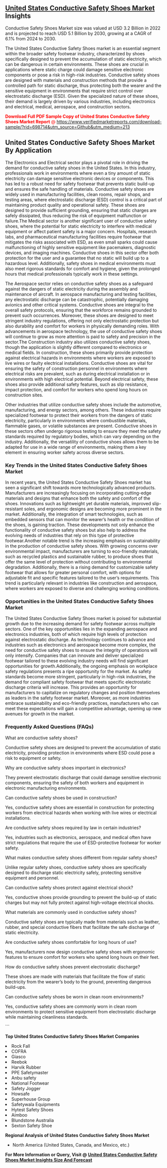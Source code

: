 <h2><a href="https://www.verifiedmarketreports.com/download-sample/?rid=698714&amp;utm_source=Github&amp;utm_medium=213" target="_blank">United States Conductive Safety Shoes Market</a> Insights</h2><p>Conductive Safety Shoes Market size was valued at USD 3.2 Billion in 2022 and is projected to reach USD 5.1 Billion by 2030, growing at a CAGR of 6.1% from 2024 to 2030.</p><p><p>The United States Conductive Safety Shoes market is an essential segment within the broader safety footwear industry, characterized by shoes specifically designed to prevent the accumulation of static electricity, which can be dangerous in certain environments. These shoes are crucial in applications where static charge could damage sensitive electronic components or pose a risk in high-risk industries. Conductive safety shoes are designed with materials and construction methods that provide a controlled path for static discharge, thus protecting both the wearer and the sensitive equipment in environments that require strict control over electrostatic discharge (ESD). Given the specialized nature of these shoes, their demand is largely driven by various industries, including electronics and electrical, medical, aerospace, and construction sectors. <p><span class=""><span style="color: #ff0000;"><strong>Download Full PDF Sample Copy of United States Conductive Safety Shoes Market Report</strong> @ </span><a href="https://www.verifiedmarketreports.com/download-sample/?rid=698714&amp;utm_source=Github&amp;utm_medium=213" target="_blank">https://www.verifiedmarketreports.com/download-sample/?rid=698714&amp;utm_source=Github&amp;utm_medium=213</a></span></p></p><h2>United States Conductive Safety Shoes Market By Application</h2><p>The Electronics and Electrical sector plays a pivotal role in driving the demand for conductive safety shoes in the United States. In this industry, professionals work in environments where even a tiny amount of static electricity can damage sensitive electronic devices or components. This has led to a robust need for safety footwear that prevents static build-up and ensures the safe handling of materials. Conductive safety shoes are widely used in manufacturing facilities, clean rooms, repair shops, and testing areas, where electrostatic discharge (ESD) control is a critical part of maintaining product quality and operational safety. These shoes are designed to provide sufficient grounding, ensuring that static charges are safely dissipated, thus reducing the risk of equipment malfunction or failure.The Medical sector is another significant user of conductive safety shoes, where the potential for static electricity to interfere with medical equipment or affect patient safety is a major concern. Hospitals, research labs, and pharmaceutical manufacturing facilities require footwear that mitigates the risks associated with ESD, as even small sparks could cause malfunctioning of highly sensitive equipment like pacemakers, diagnostic devices, and imaging machines. Conductive shoes in this sector offer both protection for the user and a guarantee that no static will build up to a hazardous level. Additionally, safety shoes in medical environments must also meet rigorous standards for comfort and hygiene, given the prolonged hours that medical professionals typically work in these settings.<p>The Aerospace sector relies on conductive safety shoes as a safeguard against the dangers of static electricity during the assembly and maintenance of aircraft. In aerospace manufacturing and testing facilities, any electrostatic discharge can be catastrophic, potentially damaging avionics and other critical systems. Conductive shoes are integral to the overall safety protocols, ensuring that the workforce remains grounded to prevent such occurrences. Moreover, these shoes are designed to meet stringent industry regulations, offering not only electrostatic protection but also durability and comfort for workers in physically demanding roles. With advancements in aerospace technology, the use of conductive safety shoes will continue to grow as more attention is paid to safety and precision in the sector.The Construction industry also utilizes conductive safety shoes, though the application is slightly different compared to electronics or medical fields. In construction, these shoes primarily provide protection against electrical hazards in environments where workers are exposed to live wires or faulty electrical installations. Conductive shoes are vital for ensuring the safety of construction personnel in environments where electrical risks are prevalent, such as during electrical installation or in environments with high electrical potential. Beyond electrical safety, these shoes also provide additional safety features, such as slip resistance, impact protection, and comfort for workers who spend long hours on construction sites.<p>Other industries that utilize conductive safety shoes include the automotive, manufacturing, and energy sectors, among others. These industries require specialized footwear to protect their workers from the dangers of static electricity, particularly in environments where combustible materials, flammable gases, or volatile substances are present. Conductive shoes in these sectors often undergo rigorous testing to ensure they meet the safety standards required by regulatory bodies, which can vary depending on the industry. Additionally, the versatility of conductive shoes allows them to be adapted for use in a wide range of environments, making them a key element in ensuring worker safety across diverse sectors.<h3>Key Trends in the United States Conductive Safety Shoes Market</h3><p>In recent years, the United States Conductive Safety Shoes market has seen a significant shift towards more technologically advanced products. Manufacturers are increasingly focusing on incorporating cutting-edge materials and designs that enhance both the safety and comfort of the shoes. Innovations such as lightweight yet durable materials, improved slip-resistant soles, and ergonomic designs are becoming more prominent in the market. Additionally, the integration of smart technologies, such as embedded sensors that can monitor the wearer’s health or the condition of the shoes, is gaining traction. These developments not only enhance the functionality of conductive safety shoes but also help to address the evolving needs of industries that rely on this type of protective footwear.Another notable trend is the increasing emphasis on sustainability in the production of conductive safety shoes. With growing concerns over environmental impact, manufacturers are turning to eco-friendly materials, such as recycled plastics and sustainable rubber, to produce shoes that offer the same level of protection without contributing to environmental degradation. Additionally, there is a rising demand for customizable safety footwear that allows for greater personal comfort, with options for adjustable fit and specific features tailored to the user’s requirements. This trend is particularly relevant in industries like construction and aerospace, where workers are exposed to diverse and challenging working conditions.<h3>Opportunities in the United States Conductive Safety Shoes Market</h3><p>The United States Conductive Safety Shoes market is poised for substantial growth due to the increasing demand for safety footwear across multiple sectors. One of the key opportunities lies in the expanding aerospace and electronics industries, both of which require high levels of protection against electrostatic discharge. As technology continues to advance and industries such as electronics and aerospace become more complex, the need for conductive safety shoes to ensure the integrity of operations will only intensify. Companies that can innovate and deliver specialized footwear tailored to these evolving industry needs will find significant opportunities for growth.Additionally, the ongoing emphasis on workplace safety regulations presents a ripe opportunity for the market. As safety standards become more stringent, particularly in high-risk industries, the demand for compliant safety footwear that meets specific electrostatic discharge criteria will increase. This provides an opportunity for manufacturers to capitalize on regulatory changes and position themselves as leaders in the safety footwear market. Moreover, as more industries embrace sustainability and eco-friendly practices, manufacturers who can meet these expectations will gain a competitive advantage, opening up new avenues for growth in the market.<h3>Frequently Asked Questions (FAQs)</h3><p>What are conductive safety shoes?</p><p>Conductive safety shoes are designed to prevent the accumulation of static electricity, providing protection in environments where ESD could pose a risk to equipment or safety.</p><p>Why are conductive safety shoes important in electronics?</p><p>They prevent electrostatic discharge that could damage sensitive electronic components, ensuring the safety of both workers and equipment in electronic manufacturing environments.</p><p>Can conductive safety shoes be used in construction?</p><p>Yes, conductive safety shoes are essential in construction for protecting workers from electrical hazards when working with live wires or electrical installations.</p><p>Are conductive safety shoes required by law in certain industries?</p><p>Yes, industries such as electronics, aerospace, and medical often have strict regulations that require the use of ESD-protective footwear for worker safety.</p><p>What makes conductive safety shoes different from regular safety shoes?</p><p>Unlike regular safety shoes, conductive safety shoes are specifically designed to discharge static electricity safely, protecting sensitive equipment and personnel.</p><p>Can conductive safety shoes protect against electrical shock?</p><p>Yes, conductive shoes provide grounding to prevent the build-up of static charges but may not fully protect against high-voltage electrical shocks.</p><p>What materials are commonly used in conductive safety shoes?</p><p>Conductive safety shoes are typically made from materials such as leather, rubber, and special conductive fibers that facilitate the safe discharge of static electricity.</p><p>Are conductive safety shoes comfortable for long hours of use?</p><p>Yes, manufacturers now design conductive safety shoes with ergonomic features to ensure comfort for workers who spend long hours on their feet.</p><p>How do conductive safety shoes prevent electrostatic discharge?</p><p>These shoes are made with materials that facilitate the flow of static electricity from the wearer’s body to the ground, preventing dangerous build-ups.</p><p>Can conductive safety shoes be worn in clean room environments?</p><p>Yes, conductive safety shoes are commonly worn in clean room environments to protect sensitive equipment from electrostatic discharge while maintaining cleanliness standards.</p>```</p><p><strong>Top United States Conductive Safety Shoes Market Companies</strong></p><div data-test-id=""><p><li>Rock Fall</li><li> COFRA</li><li> Giasco</li><li> Reebok</li><li> Harvik Rubber</li><li> PPE Safetymaster</li><li> Anbu safety</li><li> National Footwear</li><li> Safety Jogger</li><li> Howsafe</li><li> Superhouse Group</li><li> Safetywala Equipments</li><li> Hytest Safety Shoes</li><li> Aimboo</li><li> Blundstone Australia</li><li> Sexton Safety Shoe</li></p><div><strong>Regional Analysis of&nbsp;United States Conductive Safety Shoes Market</strong></div><ul><li dir="ltr"><p dir="ltr">North America&nbsp;(United States, Canada, and Mexico, etc.)</p></li></ul><p><strong>For More Information or Query, Visit @&nbsp;</strong><strong><a href="https://www.verifiedmarketreports.com/product/conductive-safety-shoes-market/?utm_source=Github&amp;utm_medium=213" target="_blank">United States Conductive Safety Shoes Market Insights Size And Forecast</a></strong></p></div>
